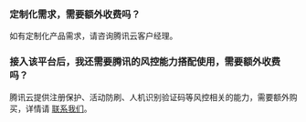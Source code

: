 ### 定制化需求，需要额外收费吗？[](id:Q1)
如有定制化产品需求，请咨询腾讯云客户经理。

### 接入该平台后，我还需要腾讯的风控能力搭配使用，需要额外收费吗？[](id:Q2)
腾讯云提供注册保护、活动防刷、人机识别验证码等风控相关的能力，需要额外购买，详情请 [联系我们](https://cloud.tencent.com/act/event/connect-service)。
